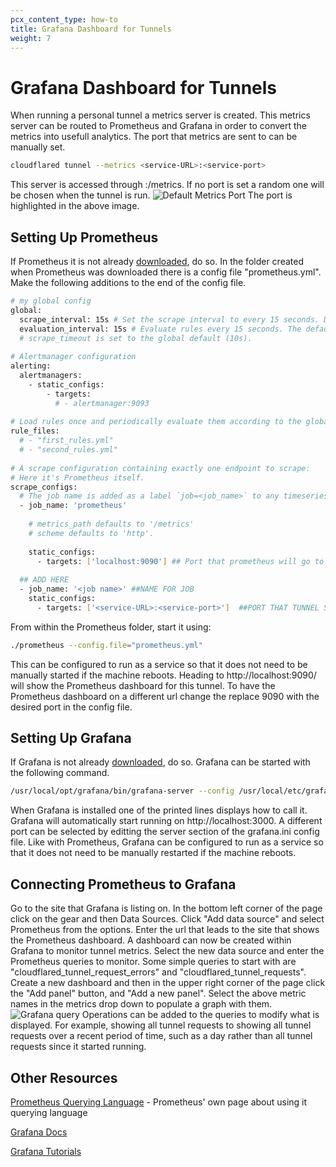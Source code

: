 ```yaml
---
pcx_content_type: how-to
title: Grafana Dashboard for Tunnels
weight: 7
---
```

# Grafana Dashboard for Tunnels
When running a personal tunnel a metrics server is created. This metrics server can be routed to Prometheus and Grafana in order to convert the metrics into usefull analytics.
The port that metrics are sent to can be manually set.
```sh
cloudflared tunnel --metrics <service-URL>:<service-port>
```
This server is accessed through <service-URL>:<service-port>/metrics. If no port is set a random one will be chosen when the tunnel is run.
![Default Metrics Port](/cloudflare-one/static/documentation/connections/connect-apps/grafana/metrics-port.png)
The port is highlighted in the above image.

## Setting Up Prometheus
If Prometheus it is not already [downloaded](https://prometheus.io/download/), do so.
In the folder created when Prometheus was downloaded there is a config file "prometheus.yml". Make the following additions to the end of the config file.
```sh
# my global config
global:
  scrape_interval: 15s # Set the scrape interval to every 15 seconds. Default is every 1 minute.
  evaluation_interval: 15s # Evaluate rules every 15 seconds. The default is every 1 minute.
  # scrape_timeout is set to the global default (10s).
 
# Alertmanager configuration
alerting:
  alertmanagers:
    - static_configs:
        - targets:
          # - alertmanager:9093
 
# Load rules once and periodically evaluate them according to the global 'evaluation_interval'.
rule_files:
  # - "first_rules.yml"
  # - "second_rules.yml"
 
# A scrape configuration containing exactly one endpoint to scrape:
# Here it's Prometheus itself.
scrape_configs:
  # The job name is added as a label `job=<job_name>` to any timeseries scraped from this config.
  - job_name: 'prometheus'
 
    # metrics_path defaults to '/metrics'
    # scheme defaults to 'http'.
 
    static_configs:
      - targets: ['localhost:9090'] ## Port that prometheus will go to
 
  ## ADD HERE
  - job_name: '<job name>' ##NAME FOR JOB
    static_configs:
      - targets: ['<service-URL>:<service-port>']  ##PORT THAT TUNNEL SENDS METRICS TOO
```
From within the Prometheus folder, start it using: 
```sh
./prometheus --config.file="prometheus.yml"
```
This can be configured to run as a service so that it does not need to be manually started if the machine reboots.
Heading to http://localhost:9090/ will show the Prometheus dashboard for this tunnel. To have the Prometheus dashboard on a different url change the replace 9090 with the desired port in the config file.

## Setting Up Grafana
If Grafana is not already [downloaded](https://grafana.com/grafana/download?edition=oss&pg=get&plcmt=selfmanaged-box1-cta1), do so.
Grafana can be started with the following command.
```sh
/usr/local/opt/grafana/bin/grafana-server --config /usr/local/etc/grafana/grafana.ini --homepath /usr/local/opt/grafana/share/grafana --packaging=brew cfg:default.paths.logs=/usr/local/var/log/grafana cfg:default.paths.data=/usr/local/var/lib/grafana cfg:default.paths.plugins=/usr/local/var/lib/grafana/plugins
```
When Grafana is installed one of the printed lines displays how to call it.
Grafana will automatically start running on http://localhost:3000. A different port can be selected by editting the server section of the grafana.ini config file. Like with Prometheus, Grafana can be configured to run as a service so that it does not need to be manually restarted if the machine reboots.

## Connecting Prometheus to Grafana
Go to the site that Grafana is listing on. In the bottom left corner of the page click on the gear and then Data Sources.
Click "Add data source" and select Prometheus from the options. Enter the url that leads to the site that shows the Prometheus dashboard.
A dashboard can now be created within Grafana to monitor tunnel metrics. Select the new data source and enter the Prometheus queries to monitor. Some simple queries to start with are "cloudflared_tunnel_request_errors" and "cloudflared_tunnel_requests". Create a new dashboard and then in the upper right corner of the page click the "Add panel" button, and "Add a new panel". Select the above metric names in the metrics drop down to populate a graph with them. 
![Grafana query](/cloudflare-one/static/documentation/connections/connect-apps/grafana/grafana-ops.png)
Operations can be added to the queries to modify what is displayed. For example, showing all tunnel requests to showing all tunnel requests over a recent period of time, such as a day rather than all tunnel requests since it started running.

## Other Resources
[Prometheus Querying Language](https://prometheus.io/docs/prometheus/latest/querying/basics/) - Prometheus' own page about using it querying language

[Grafana Docs](https://grafana.com/docs/)

[Grafana Tutorials](https://grafana.com/tutorials/)